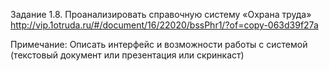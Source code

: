 Задание 1.8. Проанализировать справочную систему «Охрана труда»
http://vip.1otruda.ru/#/document/16/22020/bssPhr1/?of=copy-063d39f27a

Примечание: Описать интерфейс и возможности работы с системой (текстовый документ или презентация или скринкаст)
